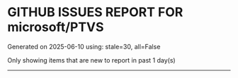 
# GITHUB ISSUES REPORT FOR microsoft/PTVS


Generated on 2025-06-10 using: stale=30, all=False


Only showing items that are new to report in past 1 day(s)


---




















